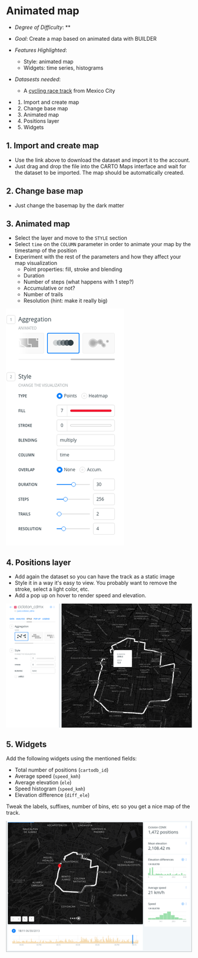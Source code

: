 # Animated map

* *Degree of Difficulty*: **

* *Goal*: Create a map based on animated data with BUILDER

* *Features Highlighted*:
	* Style: animated map
	* Widgets: time series, histograms

* *Datasests needed*:
	* A [cycling race track](https://github.com/CartoDB/cdmx-training/blob/master/01-builder-visualization/exercises/maps/cicloton_cdmx.gpkg?raw=true) from Mexico City

<!-- MarkdownTOC -->

- 1. Import and create map
- 2. Change base map
- 3. Animated map
- 4. Positions layer
- 5. Widgets

<!-- /MarkdownTOC -->

## 1. Import and create map

* Use the link above to download the dataset and import it to the account.
* Just drag and drop the file into the CARTO Maps interface and wait for the dataset to be imported. The map should be automatically created.

## 2. Change base map

* Just change the basemap by the dark matter

## 3. Animated map

* Select the layer and move to the `STYLE` section
* Select `time` on the `COLUMN` parameter in order to animate your map by the timestamp of the position
* Experiment with the rest of the parameters and how they affect your map visualization
  * Point properties: fill, stroke and blending
  * Duration
  * Number of steps (what happens with 1 step?)
  * Accumulative or not?
  * Number of trails
  * Resolution (hint: make it really big)

![](imgs/01-torque-01.png)

## 4. Positions layer

* Add again the dataset so you can have the track as a static image
* Style it in a way it's easy to view. You probably want to remove the stroke, select a light color, etc.
* Add a pop up on hover to render speed and elevation.

![](imgs/01-torque-02.png)

## 5. Widgets

Add the following widgets using the mentioned fields:

* Total number of positions (`cartodb_id`)
* Average speed (`speed_kmh`)
* Average elevation (`ele`)
* Speed histogram (`speed_kmh`)
* Elevation difference (`diff_ele`)

Tweak the labels, suffixes, number of bins, etc so you get a nice map of the track.

![](imgs/01-torque-03.png)

